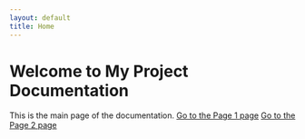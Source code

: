 ```yaml
---
layout: default
title: Home
---
```


# Welcome to My Project Documentation

This is the main page of the documentation.
[Go to the Page 1 page](_pages/page1.html)
[Go to the Page 2 page](_pages/page2.html)